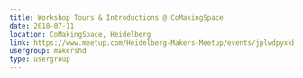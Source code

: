 ```yaml
---
title: Workshop Tours & Introductions @ CoMakingSpace
date: 2018-07-11
location: CoMakingSpace, Heidelberg
link: https://www.meetup.com/Heidelberg-Makers-Meetup/events/jplwdpyxkbpb/
usergroup: makershd
type: usergroup
---
```


